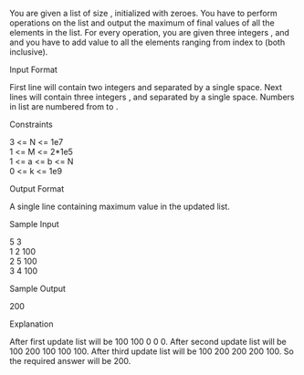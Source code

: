 

You are given a list of size , initialized with zeroes. You have to perform  operations on the list and output the maximum of final values of all the  elements in the list. For every operation, you are given three integers ,  and  and you have to add value  to all the elements ranging from index  to (both inclusive).

Input Format

First line will contain two integers  and  separated by a single space.
Next  lines will contain three integers ,  and  separated by a single space.
Numbers in list are numbered from  to .

Constraints

3 <= N <= 1e7  
1 <= M <= 2*1e5  
1 <= a <= b <= N  
0 <= k <= 1e9  

Output Format

A single line containing maximum value in the updated list.

Sample Input
 
5 3  
1 2 100  
2 5 100  
3 4 100  
  
Sample Output
 
200  

Explanation

After first update list will be 100 100 0 0 0. 
After second update list will be 100 200 100 100 100.
After third update list will be 100 200 200 200 100.
So the required answer will be 200.
